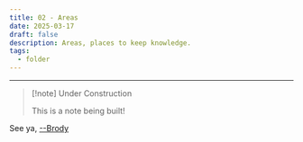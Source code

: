 ```yaml
---
title: 02 - Areas
date: 2025-03-17
draft: false
description: Areas, places to keep knowledge.
tags:
  - folder
---
```

---
> [!note] Under Construction
> 
> This is a note being built!


See ya, <a target="_blank" rel="noopener noreferrer" href="https://www.brodypen.com/">--Brody<a>
